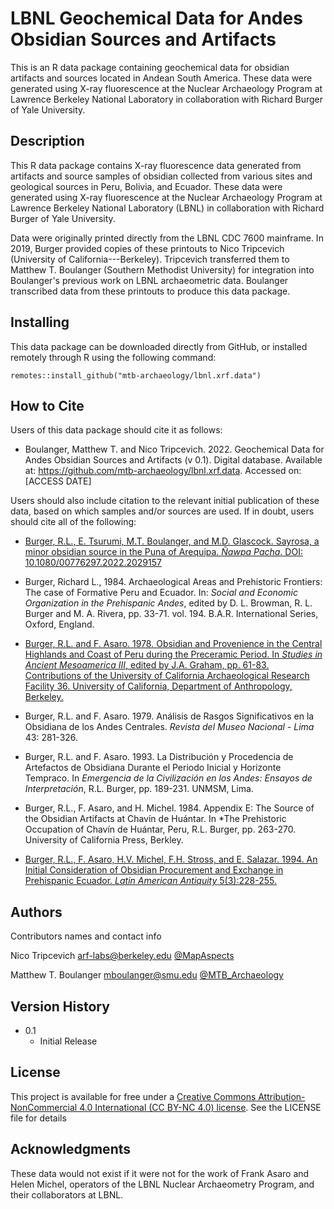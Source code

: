 # LBNL Geochemical Data for Andes Obsidian Sources and Artifacts

This is an R data package containing geochemical data for obsidian artifacts and sources located in Andean South America.  These data were generated using X-ray fluorescence at the Nuclear Archaeology Program at Lawrence Berkeley National Laboratory in collaboration with Richard Burger of Yale University.

## Description

This R data package contains X-ray fluorescence data generated from artifacts and source samples of obsidian collected from various sites and geological sources in Peru, Bolivia, and Ecuador.  These data were generated using X-ray fluorescence at the Nuclear Archaeology Program at Lawrence Berkeley National Laboratory (LBNL) in collaboration with Richard Burger of Yale University.  

Data were originally printed directly from the LBNL CDC 7600 mainframe.  In 2019, Burger provided copies of these printouts to Nico Tripcevich (University of California---Berkeley).  Tripcevich transferred them to Matthew T. Boulanger (Southern Methodist University) for integration into Boulanger's previous work on LBNL archaeometric data.  Boulanger transcribed data from these printouts to produce this data package.

## Installing

This data package can be downloaded directly from GitHub, or installed remotely through R using the following command:

```
remotes::install_github("mtb-archaeology/lbnl.xrf.data")
```

## How to Cite
Users of this data package should cite it as follows:

* Boulanger, Matthew T. and Nico Tripcevich. 2022. Geochemical Data for Andes Obsidian Sources and Artifacts (v 0.1).  Digital database.  Available at: https://github.com/mtb-archaeology/lbnl.xrf.data.  Accessed on: [ACCESS DATE]

Users should also include citation to the relevant initial publication of these data, based on which samples and/or sources are used.  If in doubt, users should cite all of the following:

* [Burger, R.L., E. Tsurumi, M.T. Boulanger, and M.D. Glascock. Sayrosa, a minor obsidian source in the Puna of Arequipa. *Ñawpa Pacha*. DOI: 10.1080/00776297.2022.2029157](https://doi.org/10.1080/00776297.2022.2029157)

* Burger, Richard L., 1984. Archaeological Areas and Prehistoric Frontiers: 
The case of Formative Peru and Ecuador. In: *Social and Economic Organization in the Prehispanic Andes*, edited by D. L. Browman, R. L. Burger and M. A. Rivera, pp. 33-71. vol. 194. B.A.R. International Series, Oxford, England.

* [Burger, R.L. and F. Asaro. 1978. Obsidian and Provenience in the Central Highlands and Coast of Peru during the Preceramic Period. In *Studies in Ancient Mesoamerica III*, edited by J.A. Graham, pp. 61-83. Contributions of the University of California Archaeological Research Facility 36. University of California, Department of Anthropology, Berkeley.](https://escholarship.org/uc/item/94g3p5q7)

* Burger, R.L. and F. Asaro. 1979. Análisis de Rasgos Significativos en la Obsidiana de los Andes Centrales. *Revista del Museo Nacional - Lima* 43: 281-326.

* Burger, R.L. and F. Asaro. 1993. La Distribución y Procedencia de Artefactos de Obsidiana Durante el Periodo Inicial y Horizonte Tempraco.  In *Emergencia de la Civilización en los Andes: Ensayos de Interpretación*, R.L. Burger, pp. 189-231.  UNMSM, Lima.

* Burger, R.L., F. Asaro, and H. Michel. 1984. Appendix E: The Source of the Obsidian Artifacts at Chavín de Huántar. In *The Prehistoric Occupation of Chavín de Huántar, Peru, R.L. Burger, pp. 263-270. University of California Press, Berkley.

* [Burger, R.L., F. Asaro, H.V. Michel, F.H. Stross, and E. Salazar. 1994. An Initial Consideration of Obsidian Procurement and Exchange in Prehispanic Ecuador. *Latin American Antiquity* 5(3):228-255.](https://www.jstor.org/stable/971882)



## Authors

Contributors names and contact info

Nico Tripcevich
arf-labs@berkeley.edu
[@MapAspects](https://twitter.com/MapAspects)

Matthew T. Boulanger
mboulanger@smu.edu
[@MTB_Archaeology](https://twitter.com/MTB_Archaeology)

## Version History

* 0.1
    * Initial Release

## License

This project is available for free under a [Creative Commons Attribution-NonCommercial 4.0 International (CC BY-NC 4.0) license](https://creativecommons.org/licenses/by-nc/4.0/).  See the LICENSE file for details

## Acknowledgments

These data would not exist if it were not for the work of Frank Asaro and Helen Michel, operators of the LBNL Nuclear Archaeometry Program, and their collaborators at LBNL.  
